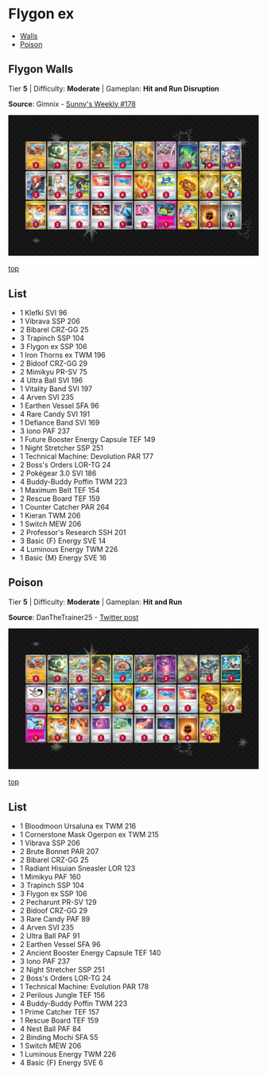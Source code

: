 # Flygon ex

* [Walls](#walls)
* [Poison](#poison)

## Flygon Walls

Tier **5** | Difficulty: **Moderate** | Gameplan: **Hit and Run Disruption**

**Source**: Gimnix - [Sunny's Weekly #178](https://play.limitlesstcg.com/tournament/67292a8c0947ec3b5d195c27/player/gimnix/decklist)

![decklist](../../!Images/Standard/14BRS-SSP/Flygon%20Walls.PNG)

[top](#flygon-ex)

## List
* 1 Klefki SVI 96
* 1 Vibrava SSP 206
* 2 Bibarel CRZ-GG 25
* 3 Trapinch SSP 104
* 3 Flygon ex SSP 106
* 1 Iron Thorns ex TWM 196
* 2 Bidoof CRZ-GG 29
* 2 Mimikyu PR-SV 75
* 4 Ultra Ball SVI 196
* 1 Vitality Band SVI 197
* 4 Arven SVI 235
* 1 Earthen Vessel SFA 96
* 4 Rare Candy SVI 191
* 1 Defiance Band SVI 169
* 3 Iono PAF 237
* 1 Future Booster Energy Capsule TEF 149
* 1 Night Stretcher SSP 251
* 1 Technical Machine: Devolution PAR 177
* 2 Boss's Orders LOR-TG 24
* 2 Pokégear 3.0 SVI 186
* 4 Buddy-Buddy Poffin TWM 223
* 1 Maximum Belt TEF 154
* 2 Rescue Board TEF 159
* 1 Counter Catcher PAR 264
* 1 Kieran TWM 206
* 1 Switch MEW 206
* 2 Professor's Research SSH 201
* 3 Basic {F} Energy SVE 14
* 4 Luminous Energy TWM 226
* 1 Basic {M} Energy SVE 16

## Poison

Tier **5** | Difficulty: **Moderate** | Gameplan: **Hit and Run**

**Source**: DanTheTrainer25 - [Twitter post](https://x.com/DanTheTrainer25/status/1857261974821679276)

![decklist](../../!Images/Standard/14BRS-SSP/Flygon%20Poison.PNG)

[top](#flygon-ex)

## List
* 1 Bloodmoon Ursaluna ex TWM 216
* 1 Cornerstone Mask Ogerpon ex TWM 215
* 1 Vibrava SSP 206
* 2 Brute Bonnet PAR 207
* 2 Bibarel CRZ-GG 25
* 1 Radiant Hisuian Sneasler LOR 123
* 1 Mimikyu PAF 160
* 3 Trapinch SSP 104
* 3 Flygon ex SSP 106
* 2 Pecharunt PR-SV 129
* 2 Bidoof CRZ-GG 29
* 3 Rare Candy PAF 89
* 4 Arven SVI 235
* 2 Ultra Ball PAF 91
* 2 Earthen Vessel SFA 96
* 2 Ancient Booster Energy Capsule TEF 140
* 3 Iono PAF 237
* 2 Night Stretcher SSP 251
* 2 Boss's Orders LOR-TG 24
* 1 Technical Machine: Evolution PAR 178
* 2 Perilous Jungle TEF 156
* 4 Buddy-Buddy Poffin TWM 223
* 1 Prime Catcher TEF 157
* 1 Rescue Board TEF 159
* 4 Nest Ball PAF 84
* 2 Binding Mochi SFA 55
* 1 Switch MEW 206
* 1 Luminous Energy TWM 226
* 4 Basic {F} Energy SVE 6
